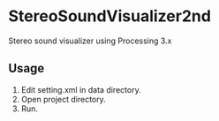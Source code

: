 StereoSoundVisualizer2nd
========================

Stereo sound visualizer using Processing 3.x

Usage
-----

1. Edit setting.xml in data directory.
2. Open project directory.
3. Run.

